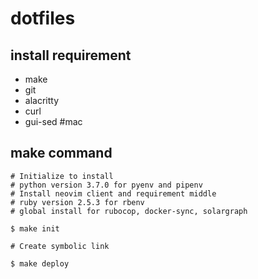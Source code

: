 # dotfiles

## install requirement
- make
- git
- alacritty
- curl
- gui-sed  #mac

## make command
```
# Initialize to install
# python version 3.7.0 for pyenv and pipenv
# Install neovim client and requirement middle
# ruby version 2.5.3 for rbenv
# global install for rubocop, docker-sync, solargraph

$ make init

# Create symbolic link

$ make deploy
```
